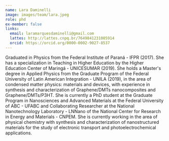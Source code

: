 ```yaml
---
name: Lara Daminelli
image: images/team/lara.jpeg
role: phd
ex-member: false
links:
  email: laramarquesdaminelli@gmail.com
  lattes: http://lattes.cnpq.br/7649841231085914
  orcid: https://orcid.org/0000-0002-9027-8537
---
```


Graduated in Physics from the Federal Institute of Paraná - IFPR (2017). She has a specialization in Teaching in Higher Education by the Higher Education Center of Maringá - UNICESUMAR (2019). She holds a Master's degree in Applied Physics from the Graduate Program of the Federal University of Latin American Integration - UNILA (2019), in the area of condensed matter physics: materials and devices, with experience in synthesis and characterization of Graphene/DMTs nanocomposites and Graphene/DMTs/P3HT. She is currently a PhD student at the Graduate Program in Nanosciences and Advanced Materials at the Federal University of ABC - UFABC and Collaborating Researcher at the National Nanotechnology Laboratory - LNNano of the National Center for Research in Energy and Materials - CNPEM. She is currently working in the area of physical chemistry with synthesis and characterization of nanostructured materials for the study of electronic transport and photoelectrochemical applications. 
